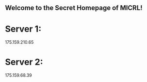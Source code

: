 ## Welcome to the Secret Homepage of MICRL!
# Server 1:
175.159.210.65
# Server 2:
175.159.68.39







